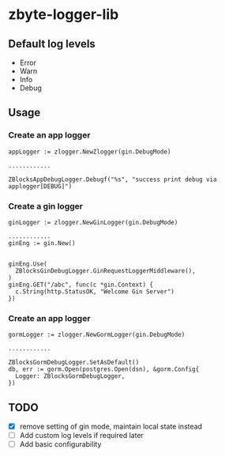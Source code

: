 # zbyte-logger-lib

## Default log levels
- Error
- Warn
- Info
- Debug

## Usage

### Create an app logger



    appLogger := zlogger.NewZlogger(gin.DebugMode)

    ............

    ZBlocksAppDebugLogger.Debugf("%s", "success print debug via applogger[DEBUG]")



### Create a gin logger


    
    ginLogger := zlogger.NewGinLogger(gin.DebugMode)

    ............
    ginEng := gin.New()


    ginEng.Use(
      ZBlocksGinDebugLogger.GinRequestLoggerMiddleware(),
    )
    ginEng.GET("/abc", func(c *gin.Context) {
      c.String(http.StatusOK, "Welcome Gin Server")
    })


### Create an app logger


    
    gormLogger := zlogger.NewGormLogger(gin.DebugMode)

    ............

    ZBlocksGormDebugLogger.SetAsDefault()
    db, err := gorm.Open(postgres.Open(dsn), &gorm.Config{
      Logger: ZBlocksGormDebugLogger,
    })


## TODO 
- [X] remove setting of gin mode, maintain local state instead
- [ ] Add custom log levels if required later
- [ ] Add basic configurability
